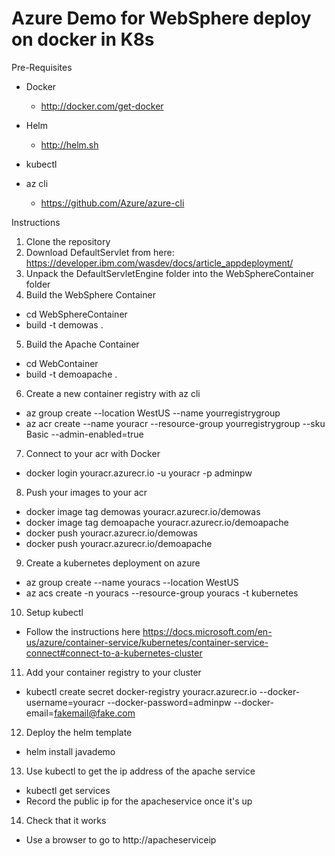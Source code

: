 <h1>Azure Demo for WebSphere deploy on docker in K8s </h1>
Pre-Requisites

- Docker
  - http://docker.com/get-docker
 
- Helm
  - http://helm.sh
 
- kubectl

- az cli
  - https://github.com/Azure/azure-cli
 
 Instructions
1. Clone the repository
2. Download DefaultServlet from here: https://developer.ibm.com/wasdev/docs/article_appdeployment/
3. Unpack the DefaultServletEngine folder into the WebSphereContainer folder
4. Build the WebSphere Container 
  - cd WebSphereContainer
  - build -t demowas .
5. Build the Apache Container
  - cd WebContainer
  - build -t demoapache .
6. Create a new container registry with az cli
  - az group create --location WestUS --name yourregistrygroup
  - az acr create --name youracr --resource-group yourregistrygroup --sku Basic --admin-enabled=true
7. Connect to your acr with Docker
  - docker login youracr.azurecr.io -u youracr -p adminpw
8. Push your images to your acr
  - docker image tag demowas youracr.azurecr.io/demowas
  - docker image tag demoapache youracr.azurecr.io/demoapache
  - docker push youracr.azurecr.io/demowas
  - docker push youracr.azurecr.io/demoapache
9. Create a kubernetes deployment on azure
  - az group create --name youracs --location WestUS
  - az acs create -n youracs --resource-group youracs -t kubernetes
10. Setup kubectl
  - Follow the instructions here https://docs.microsoft.com/en-us/azure/container-service/kubernetes/container-service-connect#connect-to-a-kubernetes-cluster
11. Add your container registry to your cluster
  - kubectl create secret docker-registry youracr.azurecr.io --docker-username=youracr --docker-password=adminpw --docker-email=fakemail@fake.com
12. Deploy the helm template
  - helm install javademo
13. Use kubectl to get the ip address of the apache service
  - kubectl get services
  - Record the public ip for the apacheservice once it's up
14. Check that it works
  - Use a browser to go to http://apacheserviceip
